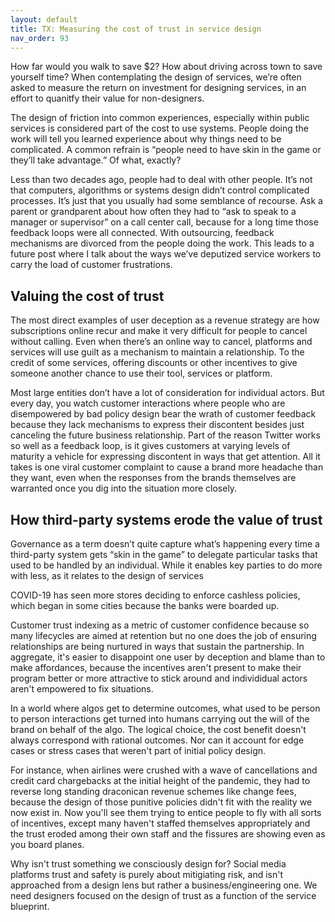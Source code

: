 ```yaml
---
layout: default
title: TX: Measuring the cost of trust in service design
nav_order: 93
---
```


How far would you walk to save $2? How about driving across town to save yourself time? When contemplating the design of services, we’re often asked to measure the return on investment for designing services, in an effort to quanitfy their value for non-designers. 

The design of friction into common experiences, especially within public services is considered part of the cost to use systems. People doing the work will tell you learned experience about why things need to be complicated. A common refrain is “people need to have skin in the game or they’ll take advantage.” Of what, exactly? 

Less than two decades ago, people had to deal with other people. It’s not that computers, algorithms or systems design didn’t control complicated processes. It’s just that you usually had some semblance of recourse. Ask a parent or grandparent about how often they had to “ask to speak to a manager or supervisor” on a call center call, because for a long time those feedback loops were all connected. With outsourcing, feedback mechanisms are divorced from the people doing the work. This leads to a future post where I talk about the ways we’ve deputized service workers to carry the load of customer frustrations. 

## Valuing the cost of trust

The most direct examples of user deception as a revenue strategy are how subscriptions online recur and make it very difficult for people to cancel without calling. Even when there’s an online way to cancel, platforms and services will use guilt as a mechanism to maintain a relationship. To the credit of some services, offering discounts or other incentives to give someone another chance to use their tool, services or platform. 

Most large entities don’t have a lot of consideration for individual actors. But every day, you watch customer interactions where people who are disempowered by bad policy design bear the wrath of customer feedback because they lack mechanisms to express their discontent besides just canceling the future business relationship. Part of the reason Twitter works so well as a feedback loop, is it gives customers at varying levels of maturity a vehicle for expressing discontent in ways that get attention. All it takes is one viral customer complaint to cause a brand more headache than they want, even when the responses from the brands themselves are warranted once you dig into the situation more closely.

## How third-party systems erode the value of trust

Governance as a term doesn’t quite capture what’s happening every time a third-party system gets “skin in the game” to delegate particular tasks that used to be handled by an individual. While it enables key parties to do more with less, as it relates to the design of services 

COVID-19 has seen more stores deciding to enforce cashless policies, which began in some cities because the banks were boarded up. 

Customer trust indexing as a metric of customer confidence because so many lifecycles are aimed at retention but no one does the job of ensuring relationships are being nurtured in ways that sustain the partnership. In aggregate, it's easier to disappoint one user by deception and blame than to make affordances, because the incentives aren't present to make their program better or more attractive to stick around and individidual actors aren't empowered to fix situations.

In a world where algos get to determine outcomes, what used to be person to person interactions get turned into humans carrying out the will of the brand on behalf of the algo. The logical choice, the cost benefit doesn't always correspond with rational outcomes. Nor can it account for edge cases or stress cases that weren't part of initial policy design.

For instance, when airlines were crushed with a wave of cancellations and credit card chargebacks at the initial height of the pandemic, they had to reverse long standing draconican revenue schemes like change fees, because the design of those punitive policies didn't fit with the reality we now exist in. Now you'll see them trying to entice people to fly with all sorts of incentives, except many haven't staffed themselves appropriately and the trust eroded among their own staff and the fissures are showing even as you board planes.

Why isn't trust something we consciously design for? Social media platforms trust and safety is purely about mitigiating risk, and isn't approached from a design lens but rather a business/engineering one. We need designers focused on the design of trust as a function of the service blueprint.